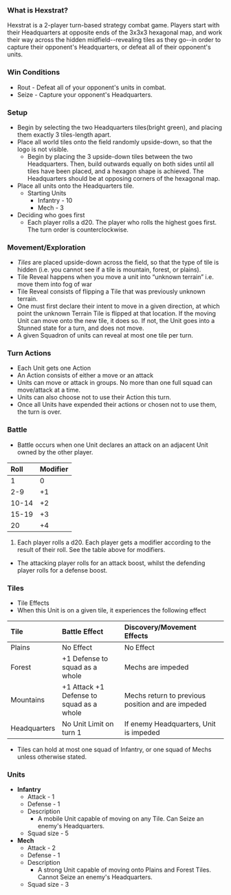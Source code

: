 ### What is Hexstrat?
Hexstrat is a 2-player turn-based strategy combat game. Players start with their Headquarters at opposite ends of the 3x3x3 hexagonal map, and work their way across the hidden midfield--revealing tiles as they go--in order to capture their opponent's Headquarters, or defeat all of their opponent's units.

### Win Conditions
* Rout - Defeat all of your opponent's units in combat.
* Seize - Capture your opponent's Headquarters.

### Setup
* Begin by selecting the two Headquarters tiles(bright green), and placing them exactly 3 tiles-length apart.
* Place all world tiles onto the field randomly upside-down, so that the logo is not visible.
  * Begin by placing the 3 upside-down tiles between the two Headquarters. Then, build outwards equally on both sides until all tiles have been placed, and a hexagon shape is achieved. The Headquarters should be at opposing corners of the hexagonal map.
* Place all units onto the Headquarters tile.
  * Starting Units
    * Infantry - 10
    * Mech - 3
* Deciding who goes first
  * Each player rolls a d20. The player who rolls the highest goes first. The turn order is counterclockwise.

### Movement/Exploration
* _Tiles_ are placed upside-down across the field, so that the type of tile is hidden (i.e. you cannot see if a tile is mountain, forest, or plains).
* Tile Reveal happens when you move a unit into “unknown terrain” i.e. move them into fog of war
* Tile Reveal consists of flipping a Tile that was previously unknown terrain.
* One must first declare their intent to move in a given direction, at which point the unknown Terrain Tile is flipped at that location. If the moving Unit can move onto the new tile, it does so. If not, the Unit goes into a Stunned state for a turn, and does not move.
* A given Squadron of units can reveal at most one tile per turn.

### Turn Actions
* Each Unit gets one Action
* An Action consists of either a move or an attack
* Units can move or attack in groups. No more than one full squad can move/attack at a time.
* Units can also choose not to use their Action this turn.
* Once all Units have expended their actions or chosen not to use them, the turn is over.

### Battle
* Battle occurs when one Unit declares an attack on an adjacent Unit owned by the other player.

| Roll  | Modifier |
| :---- | :------- |
| 1     |    0     |
| 2-9   |    +1    |
| 10-14 |    +2    |
| 15-19 |    +3    |
| 20    |    +4    |
1. Each player rolls a d20. Each player gets a modifier according to the result of their roll. See the table above for modifiers.
  * The attacking player rolls for an attack boost, whilst the defending player rolls for a defense boost.


### Tiles
* Tile Effects
 * When this Unit is on a given tile, it experiences the following effect


 | Tile     | Battle Effect                           | Discovery/Movement Effects                                 |
 | :------- | :-------------------------------------- | :----------------                                 |
 |  Plains  |  No Effect                              | No Effect                                         |
 |  Forest  | +1 Defense to squad as a whole          | Mechs are impeded |
 | Mountains| +1 Attack +1 Defense to squad as a whole| Mechs return to previous position and are impeded |
 | Headquarters     |  No Unit Limit on turn 1                | If enemy Headquarters, Unit is impeded                    |
* Tiles can hold at most one squad of Infantry, or one squad of Mechs unless otherwise stated.

### Units
* __Infantry__
  * Attack - 1
  * Defense - 1
  * Description
    * A mobile Unit capable of moving on any Tile. Can Seize an enemy's Headquarters.
  * Squad size - 5
* __Mech__
  * Attack - 2
  * Defense - 1
  * Description
    * A strong Unit capable of moving onto Plains and Forest Tiles. Cannot Seize an enemy's Headquarters.
  * Squad size - 3
